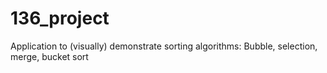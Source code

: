 # 136_project
Application to (visually) demonstrate sorting algorithms: Bubble, selection, merge, bucket sort
